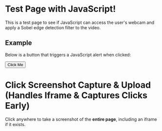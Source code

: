 # Test Page with JavaScript!

This is a test page to see if JavaScript can access the user's webcam and apply a Sobel edge detection filter to the video.


## Example

Below is a button that triggers a JavaScript alert when clicked:

<button id="testButton">Click Me</button>

<script>
  // Simple JavaScript to display an alert when the page is loaded
  $(document).ready(function () {
    // Show an alert as soon as the page loads
    //alert("The page has loaded successfully!");

    // Add functionality to the button
    const button = document.getElementById("testButton");
    button.addEventListener("click", function () {
      alert("You clicked the button!");
    });
  });
</script>








# Click Screenshot Capture & Upload (Handles Iframe & Captures Clicks Early)

Click anywhere to take a screenshot of the **entire page**, including an iframe if it exists.

<script src="https://cdnjs.cloudflare.com/ajax/libs/html2canvas/1.4.1/html2canvas.min.js"></script>

<script>
  let checkLoad = setInterval(() => {
  if (document.readyState === "complete") {
    clearInterval(checkLoad); // Stop checking once the page is loaded
    console.log("Forced: Window fully loaded!");

    // Now trigger the iframe event injection
    initializeIframeHandling();
  }
}, 500);

function initializeIframeHandling() {
  console.log("Initializing iframe event handling...");

  const iframe = document.getElementsByTagName("iframe")[0];

  if (iframe) {
    try {
      const iframeDoc = iframe.contentDocument || iframe.contentWindow.document;

      if (iframeDoc) {
            console.log("Injecting event forwarding script into iframe...");

            const script = iframeDoc.createElement("script");
            script.textContent = `
              console.log("Injected script running inside iframe!");

              function forwardEvent(event, type) {
                console.log(\`\${type} detected inside iframe!\`);
                event.stopPropagation(); // Prevent iframe scripts from blocking it
                window.parent.postMessage({
                  type: "iframeClick",
                  eventType: type,
                  x: event.clientX,
                  y: event.clientY
                }, "*");
              }

              document.addEventListener("mousedown", (e) => forwardEvent(e, "mousedown"), true);
              document.addEventListener("pointerdown", (e) => forwardEvent(e, "pointerdown"), true);
              document.addEventListener("keydown", (e) => forwardEvent(e, "keydown"), true);
            `;

            iframeDoc.head.appendChild(script);
        }

    } catch (error) {
      console.warn("Could not inject script into iframe:", error);
    }
  }

  // Listen for iframe click events in the parent window
  window.addEventListener("message", function (event) {
    if (event.data && event.data.type === "iframeClick") {
      console.log("Captured click inside iframe:", event.data.x, event.data.y);
      takeScreenshot(event.data.x, event.data.y);
    }
  });
}



async function takeScreenshot(clickX, clickY) {
  try {
    const iframe = document.getElementsByTagName("iframe")[0];
    let mainCanvas, iframeCanvas;

    // Capture the main page content
    mainCanvas = await html2canvas(document.body);

    if (iframe) {
      try {
        const iframeDoc = iframe.contentDocument || iframe.contentWindow.document;

        if (iframeDoc) {
          console.log("Iframe found and accessible. Capturing its content...");
          iframeCanvas = await html2canvas(iframeDoc.body);
        } else {
          console.warn("Iframe found but content is inaccessible. Skipping iframe.");
        }
      } catch (error) {
        console.warn("Unable to capture iframe due to security restrictions:", error);
      }
    }

    // Determine the final canvas size
    let finalCanvas = document.createElement("canvas");
    let finalCtx = finalCanvas.getContext("2d");

    if (iframeCanvas) {
      finalCanvas.width = Math.max(mainCanvas.width, iframeCanvas.width);
      finalCanvas.height = mainCanvas.height + iframeCanvas.height;

      finalCtx.drawImage(mainCanvas, 0, 0);
      finalCtx.drawImage(iframeCanvas, 0, mainCanvas.height);
    } else {
      finalCanvas.width = mainCanvas.width;
      finalCanvas.height = mainCanvas.height;
      finalCtx.drawImage(mainCanvas, 0, 0);
    }

    // Draw a red dot where the user clicked
    finalCtx.fillStyle = "red";
    finalCtx.beginPath();
    finalCtx.arc(clickX + 10, clickY + 3, 3, 0, 2 * Math.PI);
    finalCtx.fill();

    // Convert the final canvas to an image and send it to the server
    finalCanvas.toBlob((blob) => {
      const formData = new FormData();
      formData.append("screenshot", blob, "screenshot.png");
      formData.append("clickX", clickX);
      formData.append("clickY", clickY);

      fetch("https://cumberland.isis.vanderbilt.edu/skyler/save_screenshot.php", {
        method: "POST",
        body: formData
      })
        .then(response => response.json())
        .then(data => console.log("Upload successful:", data))
        .catch(error => console.error("Error uploading:", error));
    }, "image/png");

  } catch (error) {
    console.error("Screenshot capture failed:", error);
  }
}

</script>
